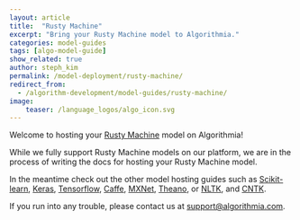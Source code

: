 ```yaml
---
layout: article
title:  "Rusty Machine"
excerpt: "Bring your Rusty Machine model to Algorithmia."
categories: model-guides
tags: [algo-model-guide]
show_related: true
author: steph_kim
permalink: /model-deployment/rusty-machine/
redirect_from:
  - /algorithm-development/model-guides/rusty-machine/
image:
    teaser: /language_logos/algo_icon.svg
---
```


Welcome to hosting your <a href="https://github.com/AtheMathmo/rusty-machine">Rusty Machine</a> model on Algorithmia!

While we fully support Rusty Machine models on our platform, we are in the process of writing the docs for hosting your Rusty Machine model.

In the meantime check out the other model hosting guides such as <a href="{{ site.baseurl }}/model-deployment/scikit/">Scikit-learn</a>, <a href="{{ site.baseurl }}/model-deployment/keras/">Keras</a>, <a href="{{ site.baseurl }}/model-deployment/tensorflow/">Tensorflow</a>, <a href="{{ site.baseurl }}/model-deployment/caffe/">Caffe</a>, <a href="{{ site.baseurl }}/model-deployment/mxnet/">MXNet</a>, <a href="{{ site.baseurl }}/model-deployment/theano/">Theano</a>, or <a href="{{ site.baseurl }}/model-deployment/nltk/">NLTK</a>, and <a href="{{ site.baseurl }}/model-deployment/cntk/">CNTK</a>.

If you run into any trouble, please contact us at <a href="mailto:support@algorithmia.com">support@algorithmia.com</a>.
